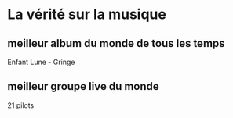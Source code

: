 # La vérité sur la musique
## meilleur album du monde de tous les temps
Enfant Lune - Gringe
## meilleur groupe live du monde
21 pilots
